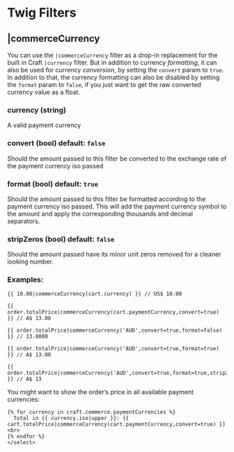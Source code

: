 # Twig Filters

## |commerceCurrency

You can use the `|commerceCurrency` filter as a drop-in replacement for the built in Craft `|currency` filter. But in addition to currency _formatting_, it can also be used for currency _conversion_, by setting the `convert` param to `true`. In addition to that, the currency formatting can also be disabled by setting the `format` param to `false`, if you just want to get the raw converted currency value as a float.

### currency (string)

A valid payment currency

### convert (bool) default: `false`

Should the amount passed to this filter be converted to the exchange rate of the payment currency iso passed

### format (bool) default: `true`

Should the amount passed to this filter be formatted according to the payment currency iso passed. This will add the payment currency symbol to the amount and apply the corresponding thousands and decimal separators.

### stripZeros (bool) default: `false`

Should the amount passed have its minor unit zeros removed for a cleaner looking number.

### Examples:

```
{{ 10.00|commerceCurrency(cart.currency) }} // US$ 10.00

{{ order.totalPrice|commerceCurrency(cart.paymentCurrency,convert=true) }} // A$ 13.00

{{ order.totalPrice|commerceCurrency('AUD',convert=true,format=false) }} // 13.0000

{{ order.totalPrice|commerceCurrency('AUD',convert=true,format=true) }} // A$ 13.00

{{ order.totalPrice|commerceCurrency('AUD',convert=true,format=true,stripZeros=true) }} // A$ 13
```

You might want to show the order’s price in all available payment currencies:

```twig
{% for currency in craft.commerce.paymentCurrencies %}
  Total in {{ currency.iso|upper }}: {{ cart.totalPrice|commerceCurrency(cart.paymentCurrency,convert=true) }} <br>
{% endfor %}
</select>
```

